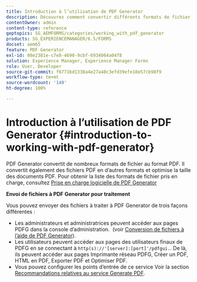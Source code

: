 ```yaml
---
title: Introduction à l’utilisation de PDF Generator
description: Découvrez comment convertir différents formats de fichier au format PDF. Il convertit également des fichiers PDF en d’autres formats et optimise la taille des documents PDF.
contentOwner: admin
content-type: reference
geptopics: SG_AEMFORMS/categories/working_with_pdf_generator
products: SG_EXPERIENCEMANAGER/6.5/FORMS
docset: aem65
feature: PDF Generator
exl-id: 08e2381e-c7e8-4690-9cbf-6934064a04f8
solution: Experience Manager, Experience Manager Forms
role: User, Developer
source-git-commit: f6771bd1338a4e27a48c3efd39efe18e57cb98f9
workflow-type: tm+mt
source-wordcount: '149'
ht-degree: 100%

---
```


# Introduction à l’utilisation de PDF Generator {#introduction-to-working-with-pdf-generator}

PDF Generator convertit de nombreux formats de fichier au format PDF. Il convertit également des fichiers PDF en d’autres formats et optimise la taille des documents PDF. Pour obtenir la liste des formats de fichier pris en charge, consultez [Prise en charge logicielle de PDF Generator](/help/forms/using/aem-forms-jee-supported-platforms.md)

**Envoi de fichiers à PDF Generator pour traitement**

Vous pouvez envoyer des fichiers à traiter à PDF Generator de trois façons différentes :

* Les administrateurs et administratrices peuvent accéder aux pages PDFG dans la console d’administration.  (voir [Conversion de fichiers à l’aide de PDF Generator](/help/forms/using/admin-help/converting-files-using-pdf-generator.md)).
* Les utilisateurs peuvent accéder aux pages des utilisateurs finaux de PDFG en se connectant à `http(s)://'[server]:[port]'/pdfgui.`. De là, ils peuvent accéder aux pages Imprimante réseau PDFG, Créer un PDF, HTML en PDF, Exporter PDF et Optimiser PDF.
* Vous pouvez configurer les points d’entrée de ce service Voir la section <!--Fix broken link to Managing Endpoints --> [Recommandations relatives au service Generate PDF](configuring-watched-folder-endpoints.md#generate-pdf-service-recommendations).
